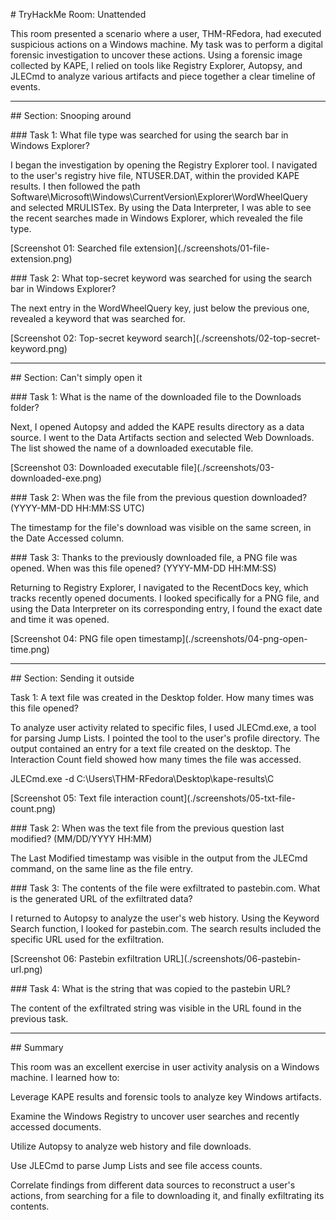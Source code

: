 \# TryHackMe Room: Unattended



This room presented a scenario where a user, THM-RFedora, had executed suspicious actions on a Windows machine. My task was to perform a digital forensic investigation to uncover these actions. Using a forensic image collected by KAPE, I relied on tools like Registry Explorer, Autopsy, and JLECmd to analyze various artifacts and piece together a clear timeline of events.



---



\## Section: Snooping around



\### Task 1: What file type was searched for using the search bar in Windows Explorer?



I began the investigation by opening the Registry Explorer tool. I navigated to the user's registry hive file, NTUSER.DAT, within the provided KAPE results. I then followed the path Software\\Microsoft\\Windows\\CurrentVersion\\Explorer\\WordWheelQuery and selected MRULISTex. By using the Data Interpreter, I was able to see the recent searches made in Windows Explorer, which revealed the file type.



\[Screenshot 01: Searched file extension](./screenshots/01-file-extension.png)



\### Task 2: What top-secret keyword was searched for using the search bar in Windows Explorer?



The next entry in the WordWheelQuery key, just below the previous one, revealed a keyword that was searched for.



\[Screenshot 02: Top-secret keyword search](./screenshots/02-top-secret-keyword.png)



---



\## Section: Can't simply open it



\### Task 1: What is the name of the downloaded file to the Downloads folder?



Next, I opened Autopsy and added the KAPE results directory as a data source. I went to the Data Artifacts section and selected Web Downloads. The list showed the name of a downloaded executable file.



\[Screenshot 03: Downloaded executable file](./screenshots/03-downloaded-exe.png)



\### Task 2: When was the file from the previous question downloaded? (YYYY-MM-DD HH:MM:SS UTC)



The timestamp for the file's download was visible on the same screen, in the Date Accessed column.



\### Task 3: Thanks to the previously downloaded file, a PNG file was opened. When was this file opened? (YYYY-MM-DD HH:MM:SS)



Returning to Registry Explorer, I navigated to the RecentDocs key, which tracks recently opened documents. I looked specifically for a PNG file, and using the Data Interpreter on its corresponding entry, I found the exact date and time it was opened.



\[Screenshot 04: PNG file open timestamp](./screenshots/04-png-open-time.png)



---



\## Section: Sending it outside



Task 1: A text file was created in the Desktop folder. How many times was this file opened?



To analyze user activity related to specific files, I used JLECmd.exe, a tool for parsing Jump Lists. I pointed the tool to the user's profile directory. The output contained an entry for a text file created on the desktop. The Interaction Count field showed how many times the file was accessed.



JLECmd.exe -d C:\\Users\\THM-RFedora\\Desktop\\kape-results\\C



\[Screenshot 05: Text file interaction count](./screenshots/05-txt-file-count.png)



\### Task 2: When was the text file from the previous question last modified? (MM/DD/YYYY HH:MM)



The Last Modified timestamp was visible in the output from the JLECmd command, on the same line as the file entry.



\### Task 3: The contents of the file were exfiltrated to pastebin.com. What is the generated URL of the exfiltrated data?



I returned to Autopsy to analyze the user's web history. Using the Keyword Search function, I looked for pastebin.com. The search results included the specific URL used for the exfiltration.



\[Screenshot 06: Pastebin exfiltration URL](./screenshots/06-pastebin-url.png)



\### Task 4: What is the string that was copied to the pastebin URL?



The content of the exfiltrated string was visible in the URL found in the previous task.



---



\## Summary

This room was an excellent exercise in user activity analysis on a Windows machine. I learned how to:



Leverage KAPE results and forensic tools to analyze key Windows artifacts.



Examine the Windows Registry to uncover user searches and recently accessed documents.



Utilize Autopsy to analyze web history and file downloads.



Use JLECmd to parse Jump Lists and see file access counts.



Correlate findings from different data sources to reconstruct a user's actions, from searching for a file to downloading it, and finally exfiltrating its contents.

